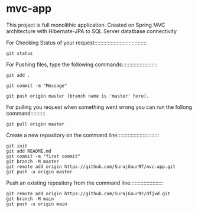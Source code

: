 # mvc-app
This project is full monolithic application. Created on Spring MVC architecture with Hibernate-JPA to SQL Server datatbase connectivity

For Checking Status of your request:::::::::::::::::::::::::::::::::::

    git status

For Pushing files, type the following commands::::::::::::::::::::::::

    git add .

    git commit -m "Message"

    git push origin master (branch name is 'master' here).

For pulling you request when something went wrong you can run the follong command::::::::::

    git pull origin master



Create a new repository on the command line::::::::::::::::::::::::::::

    git init
    git add README.md
    git commit -m "first commit"
    git branch -M master
    git remote add origin https://github.com/SurajGaur97/mvc-app.git
    git push -u origin master
    
    
Push an existing repository from the command line::::::::::::::::::::::

    git remote add origin https://github.com/SurajGaur97/dfjvd.git
    git branch -M main
    git push -u origin main
